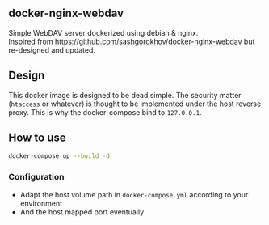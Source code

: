 ## docker-nginx-webdav

Simple WebDAV server dockerized using debian & nginx.  
Inspired from <https://github.com/sashgorokhov/docker-nginx-webdav> but re-designed and updated.

## Design

This docker image is designed to be dead simple. The security matter (`htaccess` or whatever) is thought to be implemented under the host reverse proxy. This is why the docker-compose bind to `127.0.0.1`.

## How to use

```bash
docker-compose up --build -d
```

### Configuration

- Adapt the host volume path in `docker-compose.yml` according to your environment
- And the host mapped port eventually
